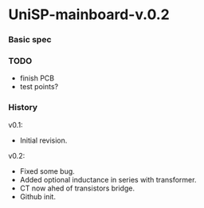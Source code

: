 # UniSP-mainboard-v.0.2

### Basic spec

### TODO
- finish PCB
- test points?

### History
v0.1:

- Initial revision.

v0.2:

- Fixed some bug.
- Added optional inductance in series with transformer.
- CT now ahed of transistors bridge.
- Github init.
